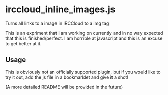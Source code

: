 irccloud_inline_images.js
=========================

Turns all links to a image in IRCCloud to a img tag

This is an expriment that I am working on currently and in no way expected that this is finished/perfect.  I am horrible at javascript and this is an excuse to get better at it.

Usage
-----

This is obviously not an officially supported plugin, but if you would like to try it out, add the js file in a bookmarklet and give it a shot!

(A more detailed README will be provided in the future)
